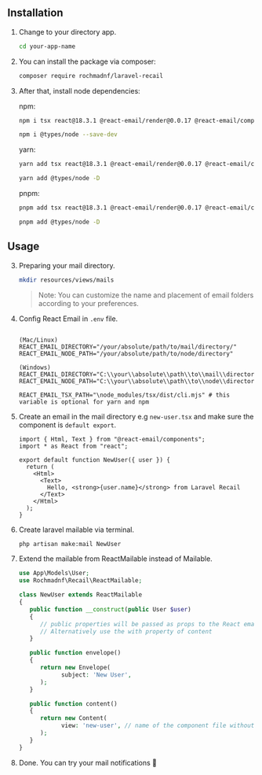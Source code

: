 ## Installation

1. Change to your directory app.
   ```bash
   cd your-app-name
   ```
2. You can install the package via composer:

   ```bash
   composer require rochmadnf/laravel-recail
   ```

3. After that, install node dependencies:

   npm:

   ```bash
   npm i tsx react@18.3.1 @react-email/render@0.0.17 @react-email/components
   ```

   ```bash
   npm i @types/node --save-dev
   ```

   yarn:

   ```bash
   yarn add tsx react@18.3.1 @react-email/render@0.0.17 @react-email/components
   ```

   ```bash
   yarn add @types/node -D
   ```

   pnpm:

   ```bash
   pnpm add tsx react@18.3.1 @react-email/render@0.0.17 @react-email/components
   ```

   ```bash
   pnpm add @types/node -D
   ```

## Usage

3. Preparing your mail directory.

   ```bash
   mkdir resources/views/mails
   ```

   > Note: You can customize the name and placement of email folders according to your preferences.

4. Config React Email in `.env` file.

   ```env

   (Mac/Linux)
   REACT_EMAIL_DIRECTORY="/your/absolute/path/to/mail/directory/"
   REACT_EMAIL_NODE_PATH="/your/absolute/path/to/node/directory"

   (Windows)
   REACT_EMAIL_DIRECTORY="C:\\your\\absolute\\path\\to\\mail\\directory\\"
   REACT_EMAIL_NODE_PATH="C:\\your\\absolute\\path\\to\\node\\directory"

   REACT_EMAIL_TSX_PATH="\node_modules/tsx/dist/cli.mjs" # this variable is optional for yarn and npm
   ```

5. Create an email in the mail directory e.g `new-user.tsx` and make sure the component is `default export`.

   ```tsx
   import { Html, Text } from "@react-email/components";
   import * as React from "react";

   export default function NewUser({ user }) {
     return (
       <Html>
         <Text>
           Hello, <strong>{user.name}</strong> from Laravel Recail
         </Text>
       </Html>
     );
   }
   ```

6. Create laravel mailable via terminal.
   ```bash
   php artisan make:mail NewUser
   ```
7. Extend the mailable from ReactMailable instead of Mailable.

   ```php
   use App\Models\User;
   use Rochmadnf\Recail\ReactMailable;

   class NewUser extends ReactMailable
   {
      public function __construct(public User $user)
      {
         // public properties will be passed as props to the React email component
         // Alternatively use the with property of content
      }

      public function envelope()
      {
         return new Envelope(
               subject: 'New User',
         );
      }

      public function content()
      {
         return new Content(
               view: 'new-user', // name of the component file without extension
         );
      }
   }
   ```

8. Done. You can try your mail notifications 🎉
